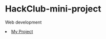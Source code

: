 # HackClub-mini-project
Web development

<li><a href=
"https://github.com/Rashashajahan/HackClub-mini-project/blob/main/MINI%20pro.html">My Project</a>
